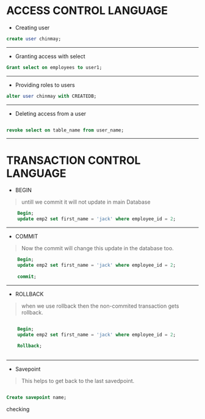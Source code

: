 # ACCESS CONTROL LANGUAGE
- Creating user
```sql
create user chinmay;

```
---

- Granting access with select

```sql
Grant select on employees to user1;
```
---

- Providing roles to users
```sql
alter user chinmay with CREATEDB;
```
---

- Deleting access from a user
```sql

revoke select on table_name from user_name;

```
---

# TRANSACTION CONTROL LANGUAGE
- BEGIN
> untill we commit it will not update in main Database
```sql
	Begin;
	update emp2 set first_name = 'jack' where employee_id = 2;
```
---

- COMMIT

> Now the commit will change this update in the database too.
```sql
	Begin;
	update emp2 set first_name = 'jack' where employee_id = 2;
	
	commit;
```
---

- ROLLBACK
> when we use rollback then the non-commited transaction gets rollback.
```sql

	Begin;
	update emp2 set first_name = 'jack' where employee_id = 2;
	
	Rollback;
	
```

---

- Savepoint

> This helps to get back to the last savedpoint.

```sql

Create savepoint name;

```

checking


